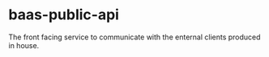 # baas-public-api
The front facing service to communicate with the enternal clients produced in house.
